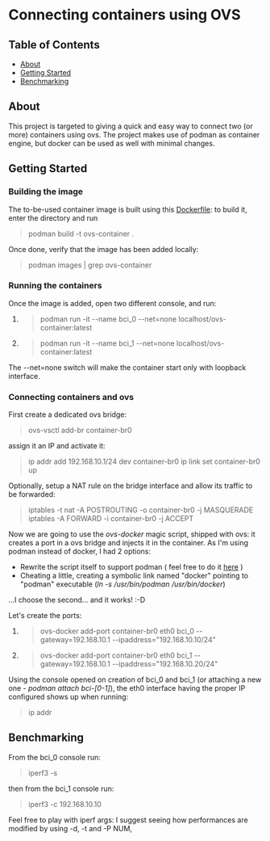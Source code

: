 # Connecting containers using OVS

## Table of Contents

- [About](#about)
- [Getting Started](#getting_started)
- [Benchmarking](#bench)

## About <a name = "about"></a>

This project is targeted to giving a quick and easy way to connect two (or more) containers using ovs.
The project makes use of podman as container engine, but docker can be used as well with minimal changes.

## Getting Started <a name = "getting_started"></a>

### Building the image

The to-be-used container image is built using this [Dockerfile](images/Dockerfile): to build it, enter the directory and run

> podman build -t ovs-container .

Once done, verify that the image has been added locally:
> podman images | grep ovs-container

### Running the containers

Once the image is added, open two different console, and run:

1. > podman run -it --name bci_0  --net=none localhost/ovs-container:latest
1. > podman run -it --name bci_1  --net=none localhost/ovs-container:latest

The --net=none switch will make the container start only with loopback interface.

### Connecting containers and ovs

First create a dedicated ovs bridge:

> ovs-vsctl add-br container-br0

assign it an IP and activate it:

> ip addr add 192.168.10.1/24 dev container-br0
> ip link set container-br0 up

Optionally, setup a NAT rule on the bridge interface and allow its traffic to be forwarded:

> iptables -t nat -A POSTROUTING -o container-br0 -j MASQUERADE
> iptables -A FORWARD -i container-br0 -j ACCEPT

Now we are going to use the _ovs-docker_ magic script, shipped with ovs: it creates a port in a ovs bridge and injects it in the container.
As I'm using podman instead of docker, I had 2 options:
* Rewrite the script itself to support podman ( feel free to do it [here](https://github.com/openvswitch/ovs/blob/master/utilities/ovs-docker) )
* Cheating a little, creating a symbolic link named "docker" pointing to "podman" executable (_ln -s /usr/bin/podman /usr/bin/docker_)

...I choose the second... and it works! :-D

Let's create the ports:

1. > ovs-docker add-port container-br0 eth0 bci_0 --gateway=192.168.10.1 --ipaddress="192.168.10.10/24"
1. > ovs-docker add-port container-br0 eth0 bci_1 --gateway=192.168.10.1 --ipaddress="192.168.10.20/24"

Using the console opened on creation of bci_0 and bci_1 (or attaching a new one - _podman attach bci-[0-1]_), the eth0 interface having the proper IP configured shows up when running:

> ip addr

## Benchmarking <a name = "bench"></a>

From the bci_0 console run:

> iperf3 -s 

then from the bci_1 console run:

> iperf3 -c 192.168.10.10

Feel free to play with iperf args: I suggest seeing how performances are modified by using -d, -t and -P NUM, 
